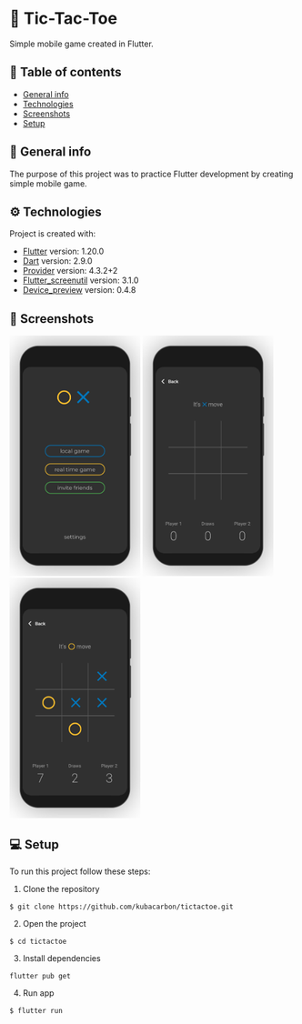 # :beginner: Tic-Tac-Toe

Simple mobile game created in Flutter.

## :book: Table of contents

- [General info](#general-info)
- [Technologies](#technologies)
- [Screenshots](#screenshots)
- [Setup](#setup)

## :pencil: General info

The purpose of this project was to practice Flutter development by creating simple mobile game.

## :gear: Technologies

Project is created with:

- [Flutter](https://flutter.dev/) version: 1.20.0
- [Dart](https://dart.dev/) version: 2.9.0
- [Provider](https://pub.dev/packages/provider) version: 4.3.2+2
- [Flutter_screenutil](https://pub.dev/packages/flutter_screenutil) version: 3.1.0
- [Device_preview](https://pub.dev/packages/device_preview) version: 0.4.8

## :camera_flash: Screenshots

<img src="assets/screenshots/tictactoe-ss1.png" width="230"> <img src="assets/screenshots/tictactoe-ss2.png" width="230"> <img src="assets/screenshots/tictactoe-ss3.png" width="230">

## :computer: Setup

To run this project follow these steps:

1. Clone the repository

```
$ git clone https://github.com/kubacarbon/tictactoe.git
```

2. Open the project

```
$ cd tictactoe
```

3. Install dependencies

```
flutter pub get
```

4. Run app

```
$ flutter run
```
